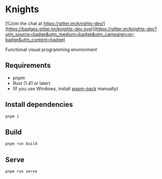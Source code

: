 # Knights

[![Join the chat at https://gitter.im/knights-dev/](https://badges.gitter.im/knights-dev.svg)](https://gitter.im/knights-dev?utm_source=badge&utm_medium=badge&utm_campaign=pr-badge&utm_content=badge)

Functional visual programming environment

## Requirements

- pnpm
- Rust (1.41 or later)
- (If you use Windows, install [wasm-pack](https://rustwasm.github.io/wasm-pack/installer/#) manually)

## Install dependencies

```bash
pnpm i
```

## Build

```bash
pnpm run build
```

## Serve

```bash
pnpm run serve
```

